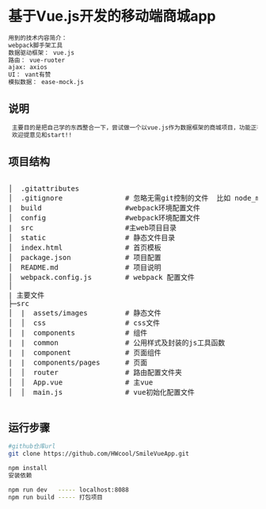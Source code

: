 # 基于Vue.js开发的移动端商城app

``` bash
用到的技术内容简介：
webpack脚手架工具
数据驱动框架： vue.js
路由： vue-ruoter
ajax: axios
UI： vant有赞
模拟数据： ease-mock.js
```

## 说明
``` bash
 主要目的是把自己学的东西整合一下，尝试做一个以vue.js作为数据框架的商城项目，功能正在逐步完善中。
 欢迎提意见和start!!
```

## 项目结构
<pre>

│  .gitattributes
│  .gitignore               # 忽略无需git控制的文件  比如 node_modules
|  build                    #webpack环境配置文件
│  config                   #webpack环境配置文件
|  src                      #主web项目目录
│  static                   # 静态文件目录
│  index.html               # 首页模板
│  package.json             # 项目配置
│  README.md                # 项目说明
│  webpack.config.js        # webpack 配置文件
│
| 主要文件
├─src
│  |  assets/images         # 静态文件
│  │  css                   # css文件
│  |  components            # 组件
|  |  common                # 公用样式及封装的js工具函数
|  |  component             # 页面组件
|  |  components/pages      # 页面
│  │  router                # 路由配置文件夹
│  │  App.vue               # 主vue
│  │  main.js               # vue初始化配置文件

</pre>


## 运行步骤
``` bash
#github仓库url
git clone https://github.com/HWcool/SmileVueApp.git
```

``` bash
npm install
安装依赖

```

``` bash
npm run dev   ----- localhost:8088
npm run build ----- 打包项目
```